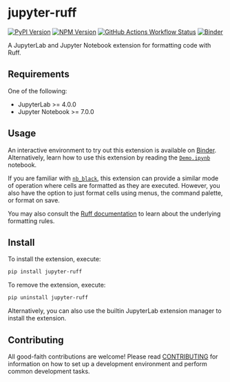 # jupyter-ruff

[![PyPI Version](https://img.shields.io/pypi/v/jupyter-ruff)](https://pypi.org/project/jupyter-ruff/)
[![NPM Version](https://img.shields.io/npm/v/jupyter-ruff)](https://www.npmjs.com/package/jupyter-ruff)
[![GitHub Actions Workflow Status](https://img.shields.io/github/actions/workflow/status/leotaku/jupyter-ruff/build.yml?logo=github&label=ci)](https://github.com/leotaku/jupyter-ruff/actions/workflows/build.yml)
[![Binder](https://mybinder.org/badge_logo.svg)](https://mybinder.org/v2/gh/leotaku/jupyter-ruff/master?urlpath=%2Fdoc%2Ftree%2Fbinder%2FDemo.ipynb)

A JupyterLab and Jupyter Notebook extension for formatting code with Ruff.

## Requirements

One of the following:

- JupyterLab >= 4.0.0
- Jupyter Notebook >= 7.0.0

## Usage

An interactive environment to try out this extension is available on [Binder](https://mybinder.org/v2/gh/leotaku/jupyter-ruff/master?urlpath=%2Fdoc%2Ftree%2Fbinder%2FDemo.ipynb).
Alternatively, learn how to use this extension by reading the [`Demo.ipynb`](https://github.com/leotaku/jupyter-ruff/blob/master/binder/Demo.ipynb) notebook.

If you are familiar with [`nb_black`](https://github.com/dnanhkhoa/nb_black), this extension can provide a similar mode of operation where cells are formatted as they are executed.
However, you also have the option to just format cells using menus, the command palette, or format on save.

You may also consult the [Ruff documentation](https://docs.astral.sh/ruff/formatter/) to learn about the underlying formatting rules.

## Install

To install the extension, execute:

```bash
pip install jupyter-ruff
```

To remove the extension, execute:

```bash
pip uninstall jupyter-ruff
```

Alternatively, you can also use the builtin JupyterLab extension manager to install the extension.

## Contributing

All good-faith contributions are welcome!
Please read [CONTRIBUTING](https://github.com/leotaku/jupyter-ruff/blob/master/CONTRIBUTING.md) for information on how to set up a development environment and perform common development tasks.
